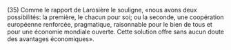 (35) Comme le rapport de Larosière le souligne, «nous avons deux possibilités: la première, le chacun pour soi; ou la seconde, une coopération européenne renforcée, pragmatique, raisonnable pour le bien de tous et pour une économie mondiale ouverte. Cette solution offre sans aucun doute des avantages économiques».